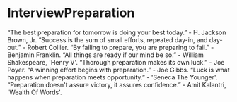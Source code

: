 # InterviewPreparation
“The best preparation for tomorrow is doing your best today.”           - H. Jackson Brown, Jr. “Success is the sum of small efforts, repeated day-in, and day-out.”    - Robert Collier. “By failing to prepare, you are preparing to fail.”                     - Benjamin Franklin. “All things are ready if our mind be so.”                               - William Shakespeare, 'Henry V'. “Thorough preparation makes its own luck.”                              - Joe Poyer. “A winning effort begins with preparation.”                             - Joe Gibbs. “Luck is what happens when preparation meets opportunity.”              - 'Seneca The Younger'. “Preparation doesn't assure victory, it assures confidence.”            - Amit Kalantri, 'Wealth Of Words'.
